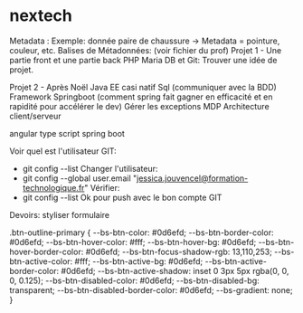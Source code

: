 # nextech
Metadata : <information qui se rapporte au contenu>
Exemple: donnée paire de chaussure -> Metadata = pointure, couleur, etc.
Balises de Métadonnées: (voir fichier du prof)
Projet 1 -
Une partie front et une partie back
PHP Maria DB et Git: Trouver une idée de projet.

Projet 2 - Après Noël
Java EE casi natif 
Sql (communiquer avec la BDD)
Framework Springboot (comment spring fait gagner en efficacité et en rapidité pour accélérer le dev)
Gérer les exceptions
MDP
Architecture client/serveur

angular
type script
spring boot

Voir quel est l'utilisateur GIT:
- git config --list
Changer l'utilisateur:
- git config --global user.email "jessica.jouvencel@formation-technologique.fr"
Vérifier:
- git config --list
Ok pour push avec le bon compte GIT

Devoirs:
styliser formulaire

.btn-outline-primary {
    --bs-btn-color: #0d6efd;
    --bs-btn-border-color: #0d6efd;
    --bs-btn-hover-color: #fff;
    --bs-btn-hover-bg: #0d6efd;
    --bs-btn-hover-border-color: #0d6efd;
    --bs-btn-focus-shadow-rgb: 13,110,253;
    --bs-btn-active-color: #fff;
    --bs-btn-active-bg: #0d6efd;
    --bs-btn-active-border-color: #0d6efd;
    --bs-btn-active-shadow: inset 0 3px 5px rgba(0, 0, 0, 0.125);
    --bs-btn-disabled-color: #0d6efd;
    --bs-btn-disabled-bg: transparent;
    --bs-btn-disabled-border-color: #0d6efd;
    --bs-gradient: none;
}

<style>.btn-success{background-color:#99CC5B !important;}</style>

